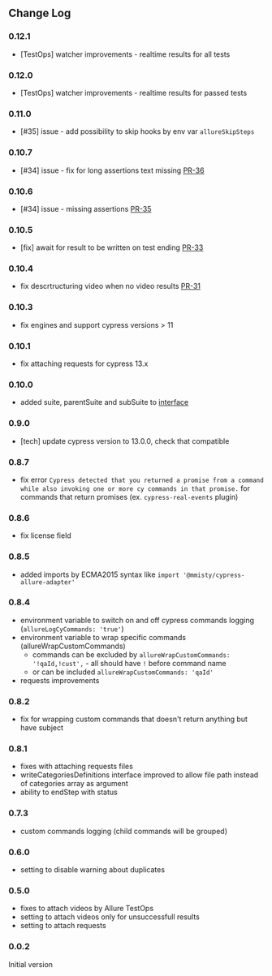 ## Change Log
### 0.12.1
- [TestOps] watcher improvements - realtime results for all tests

### 0.12.0
 - [TestOps] watcher improvements - realtime results for passed tests

### 0.11.0
  - [#35] issue - add possibility to skip hooks by env var `allureSkipSteps`

### 0.10.7
  -  [#34] issue - fix for long assertions text missing [PR-36](https://github.com/mmisty/cypress-allure-adapter/pull/36)

### 0.10.6
  -  [#34] issue - missing assertions [PR-35](https://github.com/mmisty/cypress-allure-adapter/pull/35)

### 0.10.5
  - [fix] await for result to be written on test ending [PR-33](https://github.com/mmisty/cypress-allure-adapter/pull/33)

### 0.10.4
  -  fix descrtructuring video when no video results [PR-31](https://github.com/mmisty/cypress-allure-adapter/pull/31)

### 0.10.3
  - fix engines and support cypress versions > 11
    
### 0.10.1
  - fix attaching requests for cypress 13.x

### 0.10.0
  - added suite, parentSuite and subSuite to [interface](./docs/interface.md#suite)

### 0.9.0
 - [tech] update cypress version to 13.0.0, check that compatible

### 0.8.7
 - fix error `Cypress detected that you returned a promise from a command while also invoking one or more cy commands in that promise.` for commands that return promises (ex. `cypress-real-events` plugin)

### 0.8.6
- fix license field

### 0.8.5
 - added imports by ECMA2015 syntax like `import '@mmisty/cypress-allure-adapter'`

### 0.8.4
- environment variable to switch on and off cypress commands logging (`allureLogCyCommands: 'true'`)
- environment variable to wrap specific commands (allureWrapCustomCommands)
   - commands can be excluded by `allureWrapCustomCommands: '!qaId,!cust',` - all should have `!` before command name
   - or can be included `allureWrapCustomCommands: 'qaId'`
- requests improvements

### 0.8.2
- fix for wrapping custom commands that doesn't return anything but have subject

### 0.8.1
- fixes with attaching requests files
- writeCategoriesDefinitions interface improved to allow file path instead of categories array as argument
- ability to endStep with status

### 0.7.3
- custom commands logging (child commands will be grouped)

### 0.6.0
- setting to disable warning about duplicates

### 0.5.0
- fixes to attach videos by Allure TestOps
- setting to attach videos only for unsuccessfull results
- setting to attach requests

### 0.0.2 
Initial version

